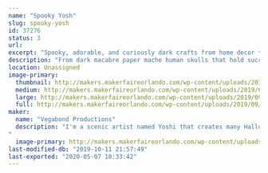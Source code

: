 ```yaml
---
name: "Spooky Yosh"
slug: spooky-yosh
id: 37276
status: 3
url: 
excerpt: "Spooky, adorable, and curiously dark crafts from home decor to jewelry. All created by a scenic artistic named Yoshi!"
description: "From dark macabre paper mache human skulls that hold succulents to hand painted canvas pieces that have spooky images that can glow in black light! All handmade by a scenic and graphic designer native to the orlando area. Yoshi has been in love with the Halloween realm of theme park entertainment and she designs her own interpretation of the bizarre and macabre. "
location: Unassigned
image-primary:
  thumbnail: http://makers.makerfaireorlando.com/wp-content/uploads/2019/09/Capture2-150x150.png
  medium: http://makers.makerfaireorlando.com/wp-content/uploads/2019/09/Capture2-238x300.png
  large: http://makers.makerfaireorlando.com/wp-content/uploads/2019/09/Capture2.png
  full: http://makers.makerfaireorlando.com/wp-content/uploads/2019/09/Capture2.png
maker:
  name: "Vegabond Productions"
  description: "I'm a scenic artist named Yoshi that creates many Halloween type props as well as spiritual style art pieces. I am currently creating biodegradable and Eco friendly paper mache skulls and resin skulls. The skulls are handmade and created for home decor, office decor and even for a plant holder. I've created a few that are neon and fluorescent. I have also created flower-embed resin necklaces as well that glow.  I love incorporating the spiritual, odd and weird to each project, some may say I have a light way of creating spooky crafts.
"
  image-primary: http://makers.makerfaireorlando.com/wp-content/uploads/2019/09/43984324_1414885788643123_6479562871641473024_n.jpg
last-modified-db: "2019-10-11 21:57:49"
last-exported: "2020-05-07 10:33:42"
---
```

